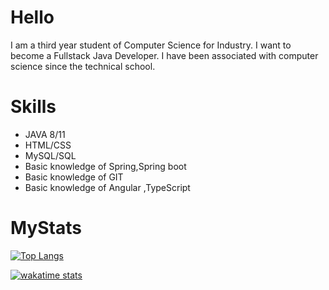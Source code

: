 # Hello

I am a third year student of Computer Science for Industry. I
want to become a Fullstack Java Developer. I have been
associated with computer science since the technical school.

# Skills
- JAVA 8/11
- HTML/CSS
- MySQL/SQL
- Basic knowledge of Spring,Spring boot
- Basic knowledge of GIT
- Basic knowledge of Angular ,TypeScript

# MyStats
<!--[![Anurag's GitHub stats](https://github-readme-stats.vercel.app/api?username=SebastianSzczypkowski&theme=tokyonight&show_icons=true)](https://github.com/anuraghazra/github-readme-stats)-->
[![Top Langs](https://github-readme-stats.vercel.app/api/top-langs/?username=SebastianSzczypkowski&layout=compact&theme=tokyonight)](https://github.com/anuraghazra/github-readme-stats)

[![wakatime stats](https://github-readme-stats.vercel.app/api/wakatime?username=SebastianSzczypkowski)](https://github.com/anuraghazra/github-readme-stats)

<!--START_SECTION:waka-->
<!--END_SECTION:waka-->

<!---

SebastianSzczypkowski/SebastianSzczypkowski is a ✨ special ✨ repository because its `README.md` (this file) appears on your GitHub profile.
You can click the Preview link to take a look at your changes.
--->
